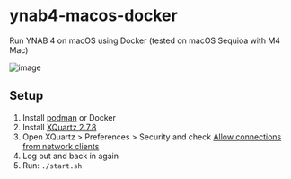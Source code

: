 # ynab4-macos-docker

Run YNAB 4 on macOS using Docker (tested on macOS Sequioa with M4 Mac)

![image](https://user-images.githubusercontent.com/759811/59936841-99adb400-9416-11e9-8fb7-bbb2d06547e3.png)

## Setup

1. Install [podman](https://podman.io/) or Docker
1. Install [XQuartz 2.7.8](https://www.xquartz.org/releases/XQuartz-2.7.8.html)
1. Open XQuartz > Preferences > Security and check [Allow connections from network clients](https://user-images.githubusercontent.com/759811/59886353-3a06c880-9384-11e9-8453-345a0365dce3.png)
1. Log out and back in again
1. Run: `./start.sh` 

